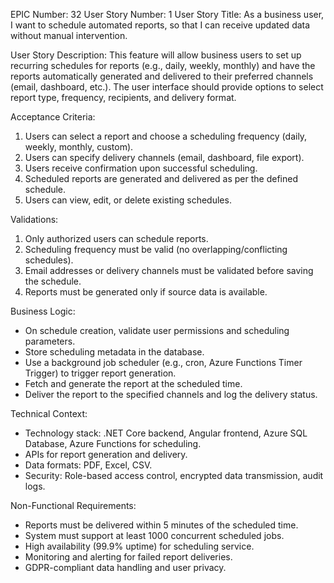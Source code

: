 EPIC Number: 32
User Story Number: 1
User Story Title: As a business user, I want to schedule automated reports, so that I can receive updated data without manual intervention.

User Story Description: This feature will allow business users to set up recurring schedules for reports (e.g., daily, weekly, monthly) and have the reports automatically generated and delivered to their preferred channels (email, dashboard, etc.). The user interface should provide options to select report type, frequency, recipients, and delivery format.

Acceptance Criteria:
1. Users can select a report and choose a scheduling frequency (daily, weekly, monthly, custom).
2. Users can specify delivery channels (email, dashboard, file export).
3. Users receive confirmation upon successful scheduling.
4. Scheduled reports are generated and delivered as per the defined schedule.
5. Users can view, edit, or delete existing schedules.

Validations:
1. Only authorized users can schedule reports.
2. Scheduling frequency must be valid (no overlapping/conflicting schedules).
3. Email addresses or delivery channels must be validated before saving the schedule.
4. Reports must be generated only if source data is available.

Business Logic: 
- On schedule creation, validate user permissions and scheduling parameters.
- Store scheduling metadata in the database.
- Use a background job scheduler (e.g., cron, Azure Functions Timer Trigger) to trigger report generation.
- Fetch and generate the report at the scheduled time.
- Deliver the report to the specified channels and log the delivery status.

Technical Context:
- Technology stack: .NET Core backend, Angular frontend, Azure SQL Database, Azure Functions for scheduling.
- APIs for report generation and delivery.
- Data formats: PDF, Excel, CSV.
- Security: Role-based access control, encrypted data transmission, audit logs.

Non-Functional Requirements:
- Reports must be delivered within 5 minutes of the scheduled time.
- System must support at least 1000 concurrent scheduled jobs.
- High availability (99.9% uptime) for scheduling service.
- Monitoring and alerting for failed report deliveries.
- GDPR-compliant data handling and user privacy.